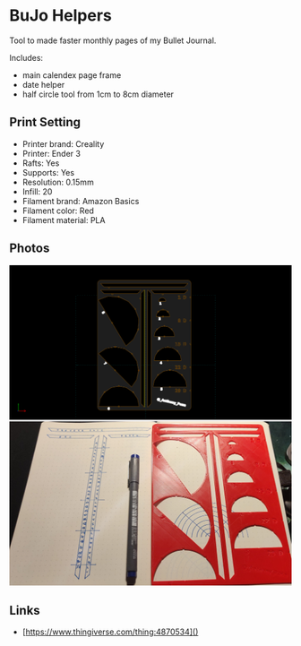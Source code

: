 # BuJo Helpers

Tool to made faster monthly pages of my Bullet Journal.

Includes:
- main calendex page frame
- date helper
- half circle tool from 1cm to 8cm diameter

## Print Setting

- Printer brand: Creality
- Printer: Ender 3
- Rafts: Yes
- Supports: Yes
- Resolution: 0.15mm
- Infill: 20
- Filament brand: Amazon Basics
- Filament color: Red
- Filament material: PLA

## Photos

![](./monthly.png)
![](./monthly.jpg)

## Links

- [https://www.thingiverse.com/thing:4870534]()